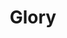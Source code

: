 ---
layout: songs
title: Glory
event: Selma to Montgoemry March
category:
artist: Common and John Legend
released: 2014
video: https://player.vimeo.com/video/124639985 
description: Lorem ipsum dolor sit amet, consectetur adipiscing elit, sed do eiusmod tempor incididunt ut labore et dolore magna aliqua. Semper quis lectus nulla at volutpat diam ut venenatis tellusLorem ipsum dolor sit amet, consectetur adipiscing elit, sed do eiusmod tempor incididunt ut labore et dolore magna aliqua. Semper quis lectus nulla at volutpat diam ut venenatis tellus
lyrics: |
    One day when the glory comes
    It will be ours, it will be ours
    Oh one day when the war is won
    We will be sure, we will be sure
    Oh glory (Glory, glory)
    Oh (Glory, glory)
    Hands to the Heavens, no man, no weapon
    Formed against, yes glory is destined
    Every day women and men become legends
    Sins that go against our skin become blessings
    The movement is a rhythm to us
    Freedom is like religion to us
    Justice is juxtapositionin' us
    Justice for all just ain't specific enough
    One son died, his spirit is revisitin' us
    Truant livin' livin' in us, resistance is us
    That's why Rosa sat on the bus
    That's why we walk through Ferguson with our hands up
    When it go down we woman and man up
    They say, "Stay down", and we stand up
    Shots, we on the ground, the camera panned up
    King pointed to the mountain top and we ran up
    One day when the glory comes
    It will be ours, it will be ours
    Oh one day when the war is won
    We will be sure, we will be sure
    Oh glory (Glory, glory)
    Oh (Glory, glory)
    Now the war is not over, victory isn't won
    And we'll fight on to the finish, then when it's all done
    We'll cry glory, oh glory (Glory, glory)
    Oh (Glory, glory)
    We'll cry glory, oh glory (Glory, glory)
    Oh (Glory, glory)
    Selma's now for every man, woman and child
    Even Jesus got his crown in front of a crowd
    They marched with the torch, we gon' run with it now
    Never look back, we done gone hundreds of miles
    From dark roads he rose, to become a hero
    Facin' the league of justice, his power was the people
    Enemy is lethal, a king became regal
    Saw the face of Jim Crow under a bald eagle
    The biggest weapon is to stay peaceful
    We sing, our music is the cuts that we bleed through
    Somewhere in the dream we had an epiphany
    Now we right the wrongs in history
    No one can win the war individually
    It takes the wisdom of the elders and young people's energy
    Welcome to the story we call victory
    The comin' of the Lord, my eyes have seen the glory
    One day when the glory comes
    It will be ours, it will be ours
    Oh one day when the war is won
    We will be sure, we will be sure
    Oh glory (Glory, glory)
    Oh (Glory, glory)
    Oh glory (Glory, glory)
    Hey (Glory, glory)
    When the war is won, when it's all said and done
    We'll cry glory (Glory, glory)
    Oh (Glory, glory)
---